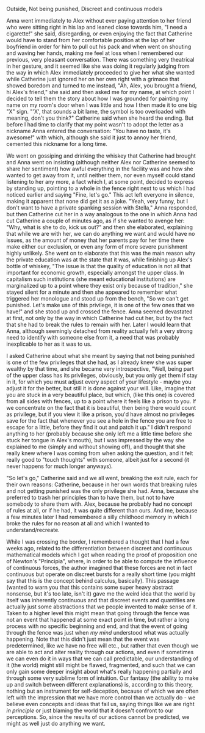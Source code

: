 Outside, Not being punished, Discreet and continuous models 


Anna went immediately to Alex without ever paying attention to her friend who were sitting right in his lap and leaned close towards him, "I need a cigarette!" she said, disregarding, or even enjoying the fact that Catherine would have to stand from her comfortable position at the lap of her boyfriend in order for him to pull out his pack and when went on shouting and waving her hands, making me feel at loss when I remembered our previous, very pleasant conversation. There was something very theatrical in her gesture, and it seemed like she was doing it regularly judging from the way in which Alex immediately proceeded to give her what she wanted while Catherine just ignored her on her own right with a grimace that showed boredom and turned to me instead, "Ah, Alex, you brought a friend, hi Alex's friend," she said and then asked me for my name, at which point I decided to tell them the story about how I was grounded for painting my name on my room's door when I was little and how I then made it to one big "X" sign. "'X', that sounds a bit lame, the symbol is too overloaded with meaning, don't you think?" Catherine said when she heard the ending. But before I had time to clarify that my point wasn't to adopt the letter as a nickname Anna entered the conversation: "You have no taste, it's awesome!" with which, although she said it just to annoy her friend, cemented this nickname for a long time.

We went on gossiping and drinking the whiskey that Catherine had brought and Anna went on insisting (although neither Alex nor Catherine seemed to share her sentiment) how awful everything in the facility was and how she wanted to get away from it, until neither them, nor even myself could stand listening to her any more, a fact which I, at some point, decided to express by standing up, pointing to a whole in the fence right next to us which I had noticed earlier and saying "Fine, let's go." This act left everyone in silence, making it apparent that none did get it as a joke. "Yeah, very funny, but I don't want to have a private spanking session with Stella," Anna responded, but then Catherine cut her in a way analogous to the one in which Anna had cut Catherine a couple of minutes ago, as if she wanted to avenge her: "Why, what is she to do, kick us out?" and then she elaborated, explaining that while we are with her, we can do anything we want and would have no issues, as the amount of money that her parents pay for her time there make either our exclusion, or even any form of more severe punishment highly unlikely. She went on to elaborate that this was the main reason why the private education was at the state that it was, while finishing up Alex's bottle of whiskey, "The issue is that the quality of education is not all that important for economic growth, especially amongst the upper class. In capitalism such institutions (she meant educational institutions) are marginalized up to a point where they exist only because of tradition," she stayed silent for a minute and then she appeared to remember what triggered her monologue and stood up from the bench, "So we can't get punished. Let's make use of this privilege, it is one of the few ones that we have!" and she stood up and crossed the fence. Anna seemed devastated at first, not only by the way in which Catherine had cut her, but by the fact that she had to break the rules to remain with her. Later I would learn that Anna, although seemingly detached from reality actually felt a very strong need to identify with someone else from it, a need that was probably inexplicable to her as it was to us. 

I asked Catherine about what she meant by saying that not being punished is one of the few privileges that she had, as I already knew she was super wealthy by that time, and she became very introspective, "Well, being part of the upper class has its privileges, obviously, but you only get them if stay in it, for which you must adjust every aspect of your lifestyle - maybe you adjust it for the better, but still it is done against your will. Like, imagine that you are stuck in a very beautiful place, but which, (like this one) is covered from all sides with fences, up to a point where it feels like a prison to you. If we concentrate on the fact that it is beautiful, then being there would count as privilege, but if you view it like a prison, you'd have almost no privileges save for the fact that whenever you see a hole in the fence you are free to escape for a little, before they find it out and patch it up." I didn't respond anything to her (probably because she only left me a little time before she stuck her tongue in Alex's mouth), but I was impressed by the way she explained to me (simply and without showing off), and thought that she really knew where I was coming from when asking the question, and it felt really good to "touch thoughts" with someone, albeit just for a second (it never happens for much longer anyways). 

"So let's go," Catherine said and we all went, breaking the exit rule, each for their own reasons: Catherine, because in her own words that breaking rules and not getting punished was the only privilege she had. Anna, because she preferred to trash her principles than to have them, but not to have somebody to share them with. Alex, because he probably had no concept of rules at all, or if he had, it was quite different than ours. And me, because a few minutes later I had remembered a silly childhood memory in which I broke the rules for no reason at all and which I wanted to understand/recreate.

While I was crossing the border, I remembered a thought that I had a few weeks ago, related to the differentiation between discreet and continuous mathematical models which I got when reading the proof of proposition one of Newton's "Principia", where, in order to be able to compute the influence of continuous forces, the author imagined that these forces are not in fact continuous but operate on discreet bursts for a really short time (you might say that this is the concept behind calculus, basically). This passage (wanted to warn you that this contains some super heavy abstract nonsense, but it's too late, isn't it) gave me the weird idea that the world by itself was inherently continuous and that discreet events and quantities are actually just some abstractions that we people invented to make sense of it. Taken to a higher level this might mean that going through the fence was not an event that happened at some exact point in time, but rather a long process with no specific beginning and end, and that the event of going through the fence was just when *my mind* understood what was actually happening. Note that this didn't just mean that the event was predetermined, like we have no free will etc., but rather that even though we are able to act and alter reality through our actions, and even if sometimes we can even do it in ways that we can call predictable, our understanding of it (the world) might still might be flawed, fragmented, and such that we can only gain some deeper insight about what's really happening partially and through some very sublime form of intuition. Our fantasy (the ability to make up and switch between different explanations) is, according to this theory, nothing but an instrument for self-deception, because of which we are often left with the impression that we have more control than we actually do - we believe even concepts and ideas that fail us, saying things like we are right *in principle* or just blaming the world that it doesn't confront to our perceptions. So, since the results of our actions cannot be predicted, we might as well just do anything we want.
